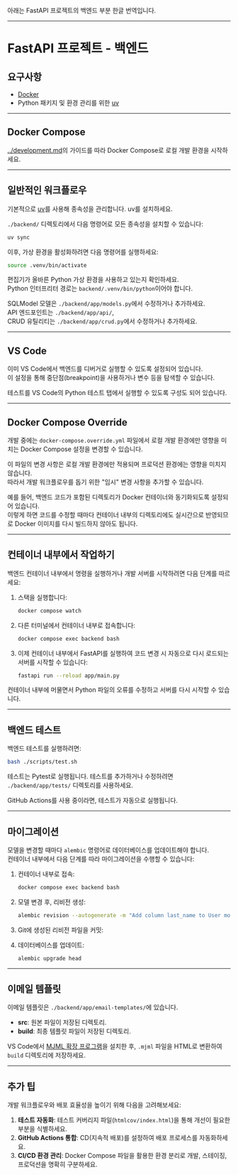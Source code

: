 아래는 FastAPI 프로젝트의 백엔드 부분 한글 번역입니다.

---

# FastAPI 프로젝트 - 백엔드

## 요구사항

- [Docker](https://www.docker.com/)
- Python 패키지 및 환경 관리를 위한 [uv](https://docs.astral.sh/uv/)

---

## Docker Compose

[../development.md](../development.md)의 가이드를 따라 Docker Compose로 로컬 개발 환경을 시작하세요.

---

## 일반적인 워크플로우

기본적으로 [uv](https://docs.astral.sh/uv/)를 사용해 종속성을 관리합니다. uv를 설치하세요.

`./backend/` 디렉토리에서 다음 명령어로 모든 종속성을 설치할 수 있습니다:

```bash
uv sync
```

이후, 가상 환경을 활성화하려면 다음 명령어를 실행하세요:

```bash
source .venv/bin/activate
```

편집기가 올바른 Python 가상 환경을 사용하고 있는지 확인하세요.  
Python 인터프리터 경로는 `backend/.venv/bin/python`이어야 합니다.

SQLModel 모델은 `./backend/app/models.py`에서 수정하거나 추가하세요.  
API 엔드포인트는 `./backend/app/api/`,  
CRUD 유틸리티는 `./backend/app/crud.py`에서 수정하거나 추가하세요.

---

## VS Code

이미 VS Code에서 백엔드를 디버거로 실행할 수 있도록 설정되어 있습니다.  
이 설정을 통해 중단점(breakpoint)을 사용하거나 변수 등을 탐색할 수 있습니다.

테스트를 VS Code의 Python 테스트 탭에서 실행할 수 있도록 구성도 되어 있습니다.

---

## Docker Compose Override

개발 중에는 `docker-compose.override.yml` 파일에서 로컬 개발 환경에만 영향을 미치는 Docker Compose 설정을 변경할 수 있습니다.

이 파일의 변경 사항은 로컬 개발 환경에만 적용되며 프로덕션 환경에는 영향을 미치지 않습니다.  
따라서 개발 워크플로우를 돕기 위한 "임시" 변경 사항을 추가할 수 있습니다.

예를 들어, 백엔드 코드가 포함된 디렉토리가 Docker 컨테이너와 동기화되도록 설정되어 있습니다.  
이렇게 하면 코드를 수정할 때마다 컨테이너 내부의 디렉토리에도 실시간으로 반영되므로 Docker 이미지를 다시 빌드하지 않아도 됩니다.

---

## 컨테이너 내부에서 작업하기

백엔드 컨테이너 내부에서 명령을 실행하거나 개발 서버를 시작하려면 다음 단계를 따르세요:

1. 스택을 실행합니다:

   ```bash
   docker compose watch
   ```

2. 다른 터미널에서 컨테이너 내부로 접속합니다:

   ```bash
   docker compose exec backend bash
   ```

3. 이제 컨테이너 내부에서 FastAPI를 실행하여 코드 변경 시 자동으로 다시 로드되는 서버를 시작할 수 있습니다:

   ```bash
   fastapi run --reload app/main.py
   ```

컨테이너 내부에 머물면서 Python 파일의 오류를 수정하고 서버를 다시 시작할 수 있습니다.

---

## 백엔드 테스트

백엔드 테스트를 실행하려면:

```bash
bash ./scripts/test.sh
```

테스트는 Pytest로 실행됩니다. 테스트를 추가하거나 수정하려면 `./backend/app/tests/` 디렉토리를 사용하세요.

GitHub Actions를 사용 중이라면, 테스트가 자동으로 실행됩니다.

---

## 마이그레이션

모델을 변경할 때마다 `alembic` 명령어로 데이터베이스를 업데이트해야 합니다.  
컨테이너 내부에서 다음 단계를 따라 마이그레이션을 수행할 수 있습니다:

1. 컨테이너 내부로 접속:

   ```bash
   docker compose exec backend bash
   ```

2. 모델 변경 후, 리비전 생성:

   ```bash
   alembic revision --autogenerate -m "Add column last_name to User model"
   ```

3. Git에 생성된 리비전 파일을 커밋:

4. 데이터베이스를 업데이트:

   ```bash
   alembic upgrade head
   ```

---

## 이메일 템플릿

이메일 템플릿은 `./backend/app/email-templates/`에 있습니다.

- **src**: 원본 파일이 저장된 디렉토리.
- **build**: 최종 템플릿 파일이 저장된 디렉토리.

VS Code에서 [MJML 확장 프로그램](https://marketplace.visualstudio.com/items?itemName=attilabuti.vscode-mjml)을 설치한 후, `.mjml` 파일을 HTML로 변환하여 `build` 디렉토리에 저장하세요.

---

## 추가 팁

개발 워크플로우와 배포 효율성을 높이기 위해 다음을 고려해보세요:

1. **테스트 자동화**: 테스트 커버리지 파일(`htmlcov/index.html`)을 통해 개선이 필요한 부분을 식별하세요.
2. **GitHub Actions 통합**: CD(지속적 배포)를 설정하여 배포 프로세스를 자동화하세요.
3. **CI/CD 환경 관리**: Docker Compose 파일을 활용한 환경 분리로 개발, 스테이징, 프로덕션을 명확히 구분하세요.